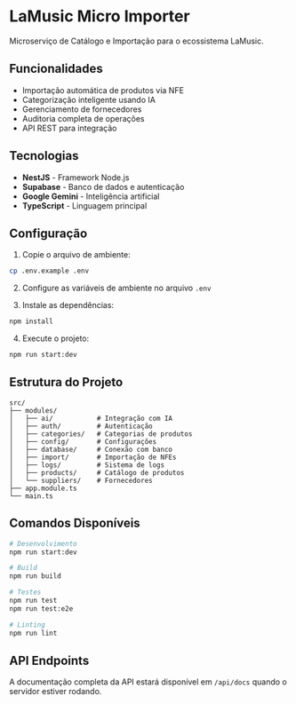 # LaMusic Micro Importer

Microserviço de Catálogo e Importação para o ecossistema LaMusic.

## Funcionalidades

- Importação automática de produtos via NFE
- Categorização inteligente usando IA
- Gerenciamento de fornecedores
- Auditoria completa de operações
- API REST para integração

## Tecnologias

- **NestJS** - Framework Node.js
- **Supabase** - Banco de dados e autenticação
- **Google Gemini** - Inteligência artificial
- **TypeScript** - Linguagem principal

## Configuração

1. Copie o arquivo de ambiente:
```bash
cp .env.example .env
```

2. Configure as variáveis de ambiente no arquivo `.env`

3. Instale as dependências:
```bash
npm install
```

4. Execute o projeto:
```bash
npm run start:dev
```

## Estrutura do Projeto

```
src/
├── modules/
│   ├── ai/           # Integração com IA
│   ├── auth/         # Autenticação
│   ├── categories/   # Categorias de produtos
│   ├── config/       # Configurações
│   ├── database/     # Conexão com banco
│   ├── import/       # Importação de NFEs
│   ├── logs/         # Sistema de logs
│   ├── products/     # Catálogo de produtos
│   └── suppliers/    # Fornecedores
├── app.module.ts
└── main.ts
```

## Comandos Disponíveis

```bash
# Desenvolvimento
npm run start:dev

# Build
npm run build

# Testes
npm run test
npm run test:e2e

# Linting
npm run lint
```

## API Endpoints

A documentação completa da API estará disponível em `/api/docs` quando o servidor estiver rodando.
